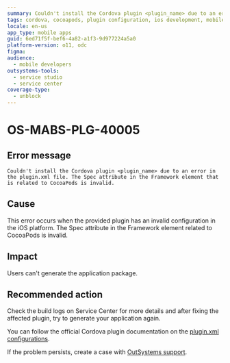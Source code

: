```yaml
---
summary: Couldn't install the Cordova plugin <plugin_name> due to an error in the plugin.xml file. The Spec attribute in the Framework element related to CocoaPods is invalid.
tags: cordova, cocoapods, plugin configuration, ios development, mobile app packaging
locale: en-us
app_type: mobile apps
guid: 6ed71f5f-bef6-4a82-a1f3-9d977224a5a0
platform-version: o11, odc
figma:
audience:
  - mobile developers
outsystems-tools:
  - service studio
  - service center
coverage-type:
  - unblock
---
```


# OS-MABS-PLG-40005

## Error message

`Couldn't install the Cordova plugin <plugin_name> due to an error in the
plugin.xml file. The Spec attribute in the Framework element that is related to
CocoaPods is invalid.`

## Cause

This error occurs when the provided plugin has an invalid configuration in the
iOS platform. The Spec attribute in the Framework element related to CocoaPods
is invalid.

## Impact

Users can't generate the application package.

## Recommended action

Check the build logs on Service Center for more details and after fixing the
affected plugin, try to generate your application again.

You can follow the official Cordova plugin documentation on the [plugin.xml
configurations](https://cordova.apache.org/docs/en/latest/plugin_ref/spec.html).

If the problem persists, create a case with [OutSystems
support](https://www.outsystems.com/support/portal/open-support-case?ErrorCode=OS-MABS-PLG-40005).
